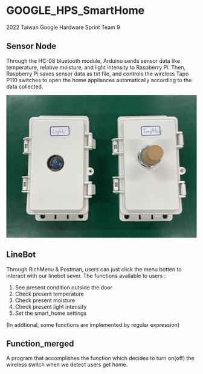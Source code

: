 # GOOGLE_HPS_SmartHome
2022 Taiwan Google Hardware Sprint Team 9

## Sensor Node
Through the HC-08 bluetooth module, Arduino sends sensor data like temperature, relative moisture, and light intensity to Raspberry Pi. Then, Raspberry Pi saves sensor data as txt file, and controls the wireless Tapo P110 switches to open the home appliances automatically according to the data collected.           
             
![](https://github.com/E54066133/GOOGLE_HPS_SmartHome/blob/main/Sensor_Node/Image/1.jpeg)


## LineBot
Through RichMenu & Postman, users can just click the menu botten to interact with our linebot sever. 
The functions available to users :
1. See present condition outside the door
2. Check present temperature
3. Check present moisture
4. Check present light intensity
5. Set the smart_home settings

(In addtional, some functions are implemented by regular expression)


## Function_merged
A program that accomplishes the function which decides to turn on(off) the wireless switch when we detect users get home.
